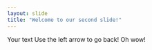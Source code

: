 ```yaml
---
layout: slide
title: "Welcome to our second slide!"
---
```

Your text
Use the left arrow to go back!
Oh wow!
